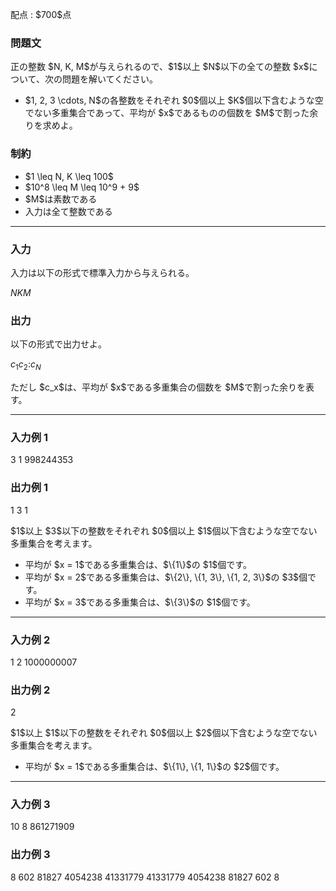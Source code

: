 
<div>

<span>

<span>

<p>
配点 : $700$点
</p>

<div>

<section>

### **問題文**

<p>
正の整数 $N, K, M$が与えられるので、$1$以上 $N$以下の全ての整数 $x$について、次の問題を解いてください。
</p>

<ul>

<li>
$1, 2, 3 \cdots, N$の各整数をそれぞれ $0$個以上 $K$個以下含むような空でない多重集合であって、平均が
 $x$であるものの個数を $M$で割った余りを求めよ。
</li>

</ul>

</section>

</div>

<div>

<section>

### **制約**

<ul>

<li>
$1 \leq N, K \leq 100$
</li>

<li>
$10^8 \leq M \leq 10^9 + 9$
</li>

<li>
$M$は素数である
</li>

<li>
入力は全て整数である
</li>

</ul>

</section>

</div>

---

<div>

<div>

<section>

### **入力**

<p>
入力は以下の形式で標準入力から与えられる。
</p>

<div>

$N$$K$$M$
</div>

</section>

</div>

<div>

<section>

### **出力**

<p>
以下の形式で出力せよ。
</p>

<div>

$c_1$$c_2$$:$$c_N$
</div>

<p>
ただし $c_x$は、平均が $x$である多重集合の個数を $M$で割った余りを表す。
</p>

</section>

</div>

</div>

---

<div>

<section>

### **入力例 1**

<div>

3 1 998244353

</div>

</section>

</div>

<div>

<section>

### **出力例 1**

<div>

1
3
1

</div>

<p>
$1$以上 $3$以下の整数をそれぞれ $0$個以上 $1$個以下含むような空でない多重集合を考えます。
</p>

<ul>

<li>
平均が $x = 1$である多重集合は、$\{1\}$の $1$個です。
</li>

<li>
平均が $x = 2$である多重集合は、$\{2\}, \{1, 3\}, \{1, 2, 3\}$の $3$個です。
</li>

<li>
平均が $x = 3$である多重集合は、$\{3\}$の $1$個です。
</li>

</ul>

</section>

</div>

---

<div>

<section>

### **入力例 2**

<div>

1 2 1000000007

</div>

</section>

</div>

<div>

<section>

### **出力例 2**

<div>

2

</div>

<p>
$1$以上 $1$以下の整数をそれぞれ $0$個以上 $2$個以下含むような空でない多重集合を考えます。
</p>

<ul>

<li>
平均が $x = 1$である多重集合は、$\{1\}, \{1, 1\}$の $2$個です。
</li>

</ul>

</section>

</div>

---

<div>

<section>

### **入力例 3**

<div>

10 8 861271909

</div>

</section>

</div>

<div>

<section>

### **出力例 3**

<div>

8
602
81827
4054238
41331779
41331779
4054238
81827
602
8

</div>

</section>

</div>

</span>

</span>

</div>
